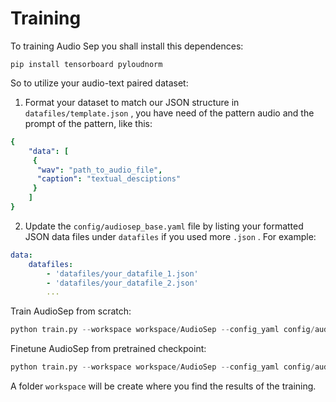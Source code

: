 # Training
To training Audio Sep you shall install this dependences:

```shell
pip install tensorboard pyloudnorm
```

So to utilize your audio-text paired dataset:

1. Format your dataset to match our JSON structure in  `datafiles/template.json` , you have need of the pattern audio and the prompt of the pattern, like this:

```yaml
{
    "data": [
     {
      "wav": "path_to_audio_file",
      "caption": "textual_desciptions"
     }
    ]
}
```

2. Update the `config/audiosep_base.yaml` file by listing your formatted JSON data files under `datafiles` if you used more  `.json` . For example:

```yaml
data:
    datafiles:
        - 'datafiles/your_datafile_1.json'
        - 'datafiles/your_datafile_2.json'
        ...
```

Train AudioSep from scratch:
  ```python
  python train.py --workspace workspace/AudioSep --config_yaml config/audiosep_base.yaml --resume_checkpoint_path checkpoint/ ''
  ```

Finetune AudioSep from pretrained checkpoint:
  ```python
  python train.py --workspace workspace/AudioSep --config_yaml config/audiosep_base.yaml --resume_checkpoint_path path_to_checkpoint
  ```
A folder  `workspace`  will be create where you find the results of the training.
